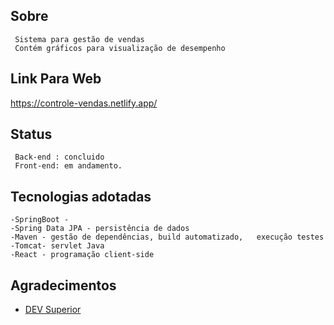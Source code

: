 ## Sobre
```
 Sistema para gestão de vendas
 Contém gráficos para visualização de desempenho
```

## Link Para Web
https://controle-vendas.netlify.app/

## Status
```
 Back-end : concluido
 Front-end: em andamento.
```
## Tecnologias adotadas
```
-SpringBoot - 
-Spring Data JPA - persistência de dados
-Maven - gestão de dependências, build automatizado,   execução testes
-Tomcat- servlet Java
-React - programação client-side
```

## Agradecimentos
- [DEV Superior](@devsuperior.ig)



